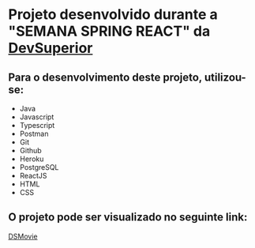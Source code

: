 # Projeto desenvolvido durante a "SEMANA SPRING REACT" da [DevSuperior](https://github.com/devsuperior/sds-dsmovie)

## Para o desenvolvimento deste projeto, utilizou-se:
- Java
- Javascript
- Typescript
- Postman
- Git
- Github
- Heroku
- PostgreSQL
- ReactJS
- HTML
- CSS

## O projeto pode ser visualizado no seguinte link:

[DSMovie](https://movieds-app.netlify.app/)




